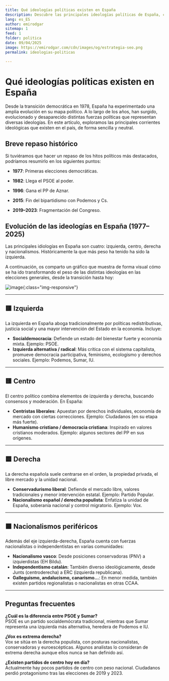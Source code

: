 ```yaml
---
title: Qué ideologías políticas existen en España
description: Descubre las principales ideologías políticas de España, cómo han evolucionado desde 1978 y qué partidos las representan hoy.
lang: es_ES
author: emirodgar
sitemap: 1
feed: 1
folder: politica
date: 09/04/2025
image: https://emirodgar.com/cdn/images/og/estrategia-seo.png
permalink: ideologias-politicas

---
```


# Qué ideologías políticas existen en España 

Desde la transición democrática en 1978, España ha experimentado una amplia evolución en su mapa político. A lo largo de los años, han surgido, evolucionado y desaparecido distintas fuerzas políticas que representan diversas ideologías. En este artículo, exploramos las principales corrientes ideológicas que existen en el país, de forma sencilla y neutral.

## Breve repaso histórico

Si tuviéramos que hacer un repaso de los hitos políticos más destacados, podríamos resumirlo en los siguientes puntos: 

- **1977**: Primeras elecciones democráticas.

- **1982**: Llega el PSOE al poder.

- **1996**: Gana el PP de Aznar.

- **2015**: Fin del bipartidismo con Podemos y Cs.

- **2019–2023**: Fragmentación del Congreso.



## Evolución de las ideologías en España (1977–2025)

Las principales idiologías en España son cuatro: izquierda, centro, derecha y nacionalismos. Históricamente la que más peso ha tenido ha sido la izquierda.

A continuación, os comparto un gráfico que muestra de forma visual cómo se ha ido transformando el peso de las distintas ideologías en las elecciones generales, desde la transición hasta hoy:


![image](https://github.com/user-attachments/assets/b600c728-1a6a-463a-8a62-d52a5bd9a841){:class="img-responsive"}


---

## 🟥 Izquierda

La izquierda en España aboga tradicionalmente por políticas redistributivas, justicia social y una mayor intervención del Estado en la economía. Incluye:

- **Socialdemocracia**: Defiende un estado del bienestar fuerte y economía mixta. Ejemplo: PSOE.
- **Izquierda alternativa / radical**: Más crítica con el sistema capitalista, promueve democracia participativa, feminismo, ecologismo y derechos sociales. Ejemplo: Podemos, Sumar, IU.

---

## 🟨 Centro

El centro político combina elementos de izquierda y derecha, buscando consensos y moderación. En España:

- **Centristas liberales**: Apuestan por derechos individuales, economía de mercado con ciertas correcciones. Ejemplo: Ciudadanos (en su etapa más fuerte).
- **Humanismo cristiano / democracia cristiana**: Inspirado en valores cristianos moderados. Ejemplo: algunos sectores del PP en sus orígenes.

---

## 🟦 Derecha

La derecha española suele centrarse en el orden, la propiedad privada, el libre mercado y la unidad nacional.

- **Conservadurismo liberal**: Defiende el mercado libre, valores tradicionales y menor intervención estatal. Ejemplo: Partido Popular.
- **Nacionalismo español / derecha populista**: Enfatiza la unidad de España, soberanía nacional y control migratorio. Ejemplo: Vox.

---

## 🟩 Nacionalismos periféricos

Además del eje izquierda-derecha, España cuenta con fuerzas nacionalistas o independentistas en varias comunidades:

- **Nacionalismo vasco**: Desde posiciones conservadoras (PNV) a izquierdistas (EH Bildu).
- **Independentismo catalán**: También diverso ideológicamente, desde Junts (centroderecha) a ERC (izquierda republicana).
- **Galleguismo, andalucismo, canarismo...**: En menor medida, también existen partidos regionalistas o nacionalistas en otras CCAA.

---

## Preguntas frecuentes

**¿Cuál es la diferencia entre PSOE y Sumar?**  
PSOE es un partido socialdemócrata tradicional, mientras que Sumar representa una izquierda más alternativa, heredera de Podemos e IU.

**¿Vox es extrema derecha?**  
Vox se sitúa en la derecha populista, con posturas nacionalistas, conservadoras y euroescépticas. Algunos analistas lo consideran de extrema derecha aunque ellos nunca se han definido así.

**¿Existen partidos de centro hoy en día?**  
Actualmente hay pocos partidos de centro con peso nacional. Ciudadanos perdió protagonismo tras las elecciones de 2019 y 2023.



